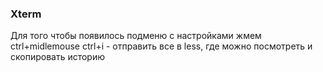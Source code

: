 ### Xterm 
Для того чтобы появилось подменю с настройками жмем ctrl+midlemouse
ctrl+i - отправить все в less, где можно посмотреть и скопировать историю

